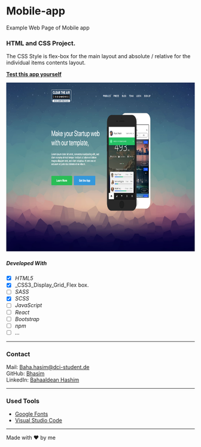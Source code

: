 # Mobile-app
Example Web Page of Mobile app

### HTML and CSS Project.



The CSS Style is flex-box for the main layout and absolute / relative for the individual items contents layout.


**[Test this app yourself](https://bhasim.github.io/mobile-app/)**

<img src="./images/task_001_homepage.png"  width="1838" height="450"/>


##### Developed With

- [x] _HTML5_
- [x] _CSS3_Display_Grid_Flex box.
- [ ] _SASS_
- [x] _SCSS_
- [ ] _JavaScript_
- [ ] _React_
- [ ] _Bootstrap_
- [ ] _npm_
- [ ] _..._

---

### Contact

Mail: <Baha.hasim@dci-student.de><br>
GitHub: [Bhasim](https://github.com/)<br>
LinkedIn: [Bahaaldean Hashim](https://www.linkedin.com/in/bahaaldean-hashim-598463103)


---

### Used Tools


- [Google Fonts](https://fonts.google.com/)
- [Visual Studio Code](https://code.visualstudio.com/)

---

Made with ❤️ by me